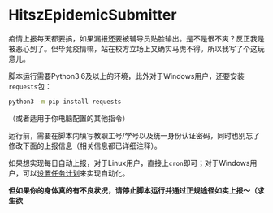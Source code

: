 # HitszEpidemicSubmitter

疫情上报每天都要搞，如果漏报还要被辅导员贴脸输出。是不是很不爽？反正我是被恶心到了。但毕竟疫情嘛，站在校方立场上又确实马虎不得。所以我写了个这玩意儿。

脚本运行需要Python3.6及以上的环境，此外对于Windows用户，还要安装`requests`包：

```bash
python3 -m pip install requests
```
（或者适用于你电脑配置的其他指令）

运行前，需要在脚本内填写教职工号/学号以及统一身份认证密码，同时也别忘了修改下面的上报信息（相关信息都已详细注释）。

如果想实现每日自动上报，对于Linux用户，直接上`cron`即可；对于Windows用户，可以[设置任务计划](https://jingyan.baidu.com/article/9080802200cc15fd91c80fcf.html)来实现自动化。

**但如果你的身体真的有不良状况，请停止脚本运行并通过正规途径如实上报～（求生欲**
